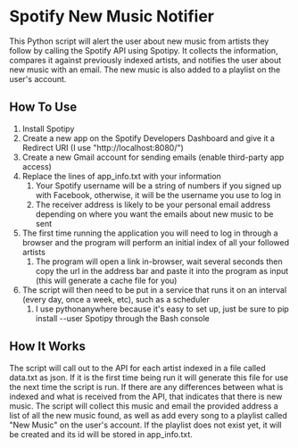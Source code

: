 Spotify New Music Notifier
==================

This Python script will alert the user about new music from artists they follow by calling the Spotify API using Spotipy. It collects the information, compares it against previously indexed artists, and notifies the user about new music with an email. The new music is also added to a playlist on the user's account.

## How To Use

1. Install Spotipy
2. Create a new app on the Spotify Developers Dashboard and give it a Redirect URI (I use "http://localhost:8080/")
3. Create a new Gmail account for sending emails (enable third-party app access)
4. Replace the lines of app_info.txt with your information
	1. Your Spotify username will be a string of numbers if you signed up with Facebook, otherwise, it will be the username you use to log in
	2. The receiver address is likely to be your personal email address depending on where you want the emails about new music to be sent
5. The first time running the application you will need to log in through a browser and the program will perform an initial index of all your followed artists
	1. The program will open a link in-browser, wait several seconds then copy the url in the address bar and paste it into the program as input (this will generate a cache file for you)
6. The script will then need to be put in a service that runs it on an interval (every day, once a week, etc), such as a scheduler
	1. I use pythonanywhere because it's easy to set up, just be sure to pip install --user Spotipy through the Bash console

## How It Works

The script will call out to the API for each artist indexed in a file called data.txt as json. If it is the first time being run it will generate this file for use the next time the script is run. If there are any differences between what is indexed and what is received from the API, that indicates that there is new music. The script will collect this music and email the provided address a list of all the new music found, as well as add every song to a playlist called "New Music" on the user's account. If the playlist does not exist yet, it will be created and its id will be stored in app_info.txt.